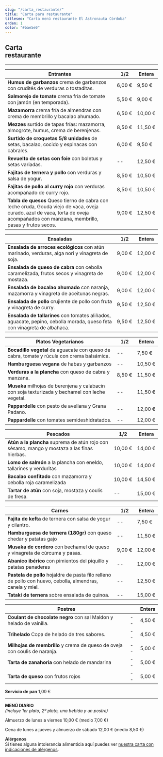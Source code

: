 ```yaml
---
slug: "/carta_restaurante/"
title: "Carta para restaurante"
titleseo: "Carta menú restaurante El Astronauta Córdoba"
orden: 1
color: "#bae5e0"
---
```


## Carta<br>restaurante
---

|Entrantes                                                        |    1/2     |Entera |
|-----------------------------------------------------------------|------------|-------|
|**Humus de garbanzos**  crema de garbanzos con crudités de verduras o tostaditas. |6,00 €      |9,50 € |
|**Salmorejo de tomate**  crema fría de tomate con jamón (en temporada). |5,50 €      |9,00 € |
|**Mazamorra**  crema fría de almendras con crema de membrillo y bacalao ahumado. |6,50 €      |10,00 €|
|**Mezzes**  surtido de tapas frías: mazamorra, almogrote, humus, crema de berenjenas.    |8,50 €      |11,50 €|
|**Surtido de croquetas 5/8 unidades**  de setas, bacalao, cocido y espinacas con cabrales.      |6,00 €      |9,50 € |
|**Revuelto de setas con foie**  con boletus y setas variadas.       |  --       |12,50 €|
|**Fajitas de ternera y pollo**  con verduras y salsa de yogur.         |8,50 €      |10,50 €|
|**Fajitas de pollo al curry rojo**  con verduras acompañado de curry rojo.    |8,50 €      |10,50 €|
|**Tabla de quesos**  Queso tierno de cabra con leche cruda, Gouda viejo de vaca, oveja curado, azul de vaca, torta de oveja acompañados con manzana, membrillo, pasas y frutos secos.|9,00 €      |12,50 €|

|Ensaladas                                                        |    1/2     |Entera |
|-----------------------------------------------------------------|------------|-------|
|**Ensalada de arroces ecológicos** con atún marinado, verduras, alga nori y vinagreta de soja.              |9,00 €      |12,00 €|
|**Ensalada de queso de cabra** con cebolla caramelizada, frutos secos y vinagreta de mostaza.             |9,00 €      |12,00 €|
|**Ensalada de bacalao ahumado** con naranja, mazamorra y vinagreta de aceitunas negras.                                   |9,00 €      |12,00 €|
|**Ensalada de pollo** crujiente de pollo con fruta y vinagreta de curry.                  |9,50 €      |12,50 €|
|**Ensalada de tallarines** con tomates aliñados, aguacate, pepino, cebolla morada, queso feta con vinagreta de albahaca.       |9,50 €      |12,50 €|

|Platos Vegetarianos                                              |    1/2     |Entera |
|-----------------------------------------------------------------|------------|-------|
|**Bocadillo vegetal** de aguacate con queso de cabra, tomate y rúcula con crema balsámica.                                                 |       --     |7,50 € |
|**Hamburguesa vegana** de habas y garbanzos                                                                                                 |       --     |10,50 €|
|**Verduras a la plancha** con queso de cabra y manzana.                                                                                        |8,50 €      |11,50 €|
|**Musaka** milhojas de berenjena y calabacin con soja texturizada y bechamel con leche vegetal.                                 |        --    |11,50 €|
|**Pappardelle** con pesto de avellana y Grana Padano.                                                                                |      --      |12,00 €|
|**Pappardelle** con tomates semideshidratados.                                                                                       |     --      |12,00 €|

|Pescados                                                         |    1/2     |Entera |
|-----------------------------------------------------------------|------------|-------|
|**Atún a la plancha** suprema de atún rojo con sésamo, mango y mostaza a las finas hierbas.                                                |10,00 €     |14,00 €|
|**Lomo de salmón** a la plancha con eneldo, tallarines y verduritas                                                                     |10,00 €     |14,00 €|
|**Bacalao confitado** con mazamorra y cebolla roja caramelizada                                                                            |10,00 €     |14,50 €|
|**Tartar de atún** con soja, mostaza y coulis de fresa.                                                                                 |     --       |15,00 €|

|Carnes                                                           |    1/2     |Entera |
|-----------------------------------------------------------------|------------|-------|
|**Fajita de kefta** de ternera con salsa de yogur y cilantro.                                                                            |      --      |7,50 € |
|**Hamburguesa de ternera (180gr)** con queso chedar y patatas gajo                                                                                      |     --       |11,50 €|
|**Musaka de cordero** con bechamel de queso y vinagreta de cúrcuma y pasas.                                                                |9,00 €      |12,00 €|
|**Abanico ibérico** con pimientos del piquillo y patatas panaderas                                                                       |    --        |12,00 €|
|**Pastela de pollo** hojaldre de pasta filo relleno de pollo con huevo, cebolla, almendras, canela y miel.                                |     --       |12,50 €|
|**Tataki de ternera** sobre ensalada de quinoa.                                                                                            |     --       |15,00 €|

|Postres                                                          |         |Entera |
|-----------------------------------------------------------------|------------|-------|
|**Coulant de chocolate negro** con sal Maldon y helado de vainilla.                                                                                 |     --       |4,50 € |
|**Trihelado** Copa de helado de tres sabores.                                                                                      |      --      |4,50 € |
|**Milhojas de membrillo** y crema de queso de oveja con coulis de naranja.                                                                     |      --      |5,00 € |
|**Tarta de zanahoria** con helado de mandarina                                                                                              |       --     |5,00 € |
|**Tarta de queso** con frutos rojos                                                                                                     |        --    |5,00 € |

**Servicio de pan**  1,00 €

---
**MENÚ DIARIO**  
*(incluye 1er plato, 2º plato, una bebida y un postre)*


Almuerzo de lunes a viernes 10,00 € (medio 7,00 €)


Cena de lunes a jueves y almuerzo de sábado 12,00 € (medio 8,50 €)


**Alérgenos**  
Si tienes alguna intolerancia alimenticia aquí puedes ver [nuestra carta con indicaciones de alérgenos](astro_2020_tabla_alergenos.pdf)</a>.

